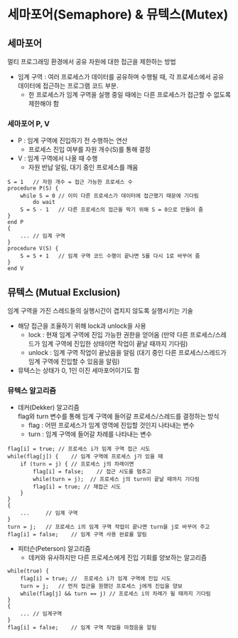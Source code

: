 # 세마포어(Semaphore) & 뮤텍스(Mutex)

## 세마포어
멀티 프로그래밍 환경에서 공유 자원에 대한 접근을 제한하는 방법

- 임계 구역 : 여러 프로세스가 데이터를 공유하며 수행될 때, 각 프로세스에서 공유 데이터에 접근하는 프로그램 코드 부분.<br>
    - 한 프로세스가 임계 구역을 실행 중일 때에는 다른 프로세스가 접근할 수 없도록 제한해야 함

### 세마포어 P, V
- P : 임계 구역에 진입하기 전 수행하는 연산<br>
    - 프로세스 진입 여부를 자원 개수(S)를 통해 결정
- V : 임계 구역에서 나올 때 수행
    - 자원 반납 알림, 대기 중인 프로세스를 깨움

```
S = 1   // 자원 개수 = 접근 가능한 프로세스 수
procedure P(S) {
    while S = 0 // 이미 다른 프로세스가 데이터에 접근했기 때문에 기다림
        do wait
    S = S - 1   // 다른 프로세스의 접근을 막기 위해 S = 0으로 만들어 줌
}   
end P
{
    ... // 임계 구역
}
procedure V(S) {
    S = S + 1   // 임계 구역 코드 수행이 끝나면 S를 다시 1로 바꾸어 줌
}
end V
```

## 뮤텍스 (<strong>Mut</strong>ual <strong>Ex</strong>clusion)
임계 구역을 가진 스레드들의 실행시간이 겹치지 않도록 실행시키는 기술
- 해당 접근을 조율하기 위해 lock과 unlock을 사용
    - lock : 현재 임계 구역에 진입 가능한 권한을 얻어옴 (만약 다른 프로세스/스레드가 임계 구역에 진입한 상태이면 작업이 끝날 때까지 기다림)
    - unlock : 임계 구역 작업이 끝났음을 알림 (대기 중인 다른 프로세스/스레드가 임계 구역에 진입할 수 있음을 알림)
- 뮤텍스는 상태가 0, 1인 이진 세마포어이기도 함

### 뮤텍스 알고리즘
- 데커(Dekker) 알고리즘<br>
flag와 turn 변수를 통해 임계 구역에 들어갈 프로세스/스레드를 결정하는 방식
    - flag : 어떤 프로세스가 임계 영역에 진입할 것인지 나타내는 변수
    - turn : 임계 구역에 들어갈 차례를 나타내는 변수
```
flag[i] = true; // 프로세스 i가 임계 구역 접근 시도
while(flag[j]) {    // 임계 구역에 프로세스 j가 있을 때
    if (turn = j) { // 프로세스 j의 차례이면
        flag[i] = false;    // 접근 시도를 멈추고  
        while(turn = j);  // 프로세스 j의 turn이 끝날 때까지 기다림 
        flag[i] = true; // 재접근 시도
    }
}
{
    ...     // 임계 구역
}
turn = j;   // 프로세스 i의 임계 구역 작업이 끝나면 turn을 j로 바꾸어 주고
flag[i] = false;    // 임계 구역 사용 완료를 알림    
```
- 피터슨(Peterson) 알고리즘
    - 데커와 유사하지만 다른 프로세스에게 진입 기회를 양보하는 알고리즘
```
while(true) {
    flag[i] = true; //  프로세스 i가 임계 구역에 진입 시도
    turn = j;   // 먼저 접근을 원했던 프로세스 j에게 진입을 양보
    while(flag[j] && turn == j) // 프로세스 i의 차례가 될 때까지 기다림
}
{
    ... // 임계구역
}
flag[i] = false;    // 임계 구역 작업을 마쳤음을 알림
```